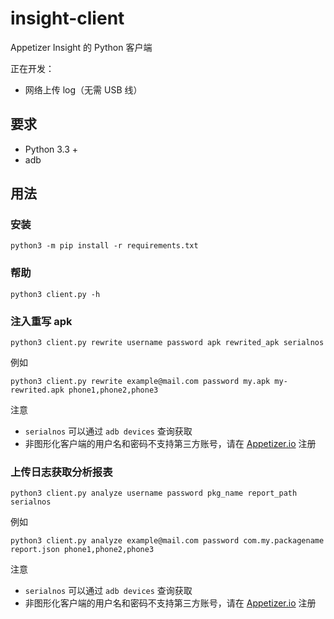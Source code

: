 # insight-client
Appetizer Insight 的 Python 客户端

正在开发：
* 网络上传 log（无需 USB 线）

## 要求
* Python 3.3 +
* adb

## 用法
### 安装
``` Shell
python3 -m pip install -r requirements.txt
```
### 帮助
``` Shell
python3 client.py -h
```

### 注入重写 apk
``` Shell
python3 client.py rewrite username password apk rewrited_apk serialnos
```

例如
``` Shell
python3 client.py rewrite example@mail.com password my.apk my-rewrited.apk phone1,phone2,phone3 
```

注意
* `serialnos` 可以通过 `adb devices` 查询获取
* 非图形化客户端的用户名和密码不支持第三方账号，请在 [Appetizer.io](https://api.appetizer.io/user/register) 注册

### 上传日志获取分析报表
``` Shell
python3 client.py analyze username password pkg_name report_path serialnos
```

例如
``` Shell
python3 client.py analyze example@mail.com password com.my.packagename report.json phone1,phone2,phone3 
```

注意
* `serialnos` 可以通过 `adb devices` 查询获取
* 非图形化客户端的用户名和密码不支持第三方账号，请在 [Appetizer.io](https://api.appetizer.io/user/register) 注册